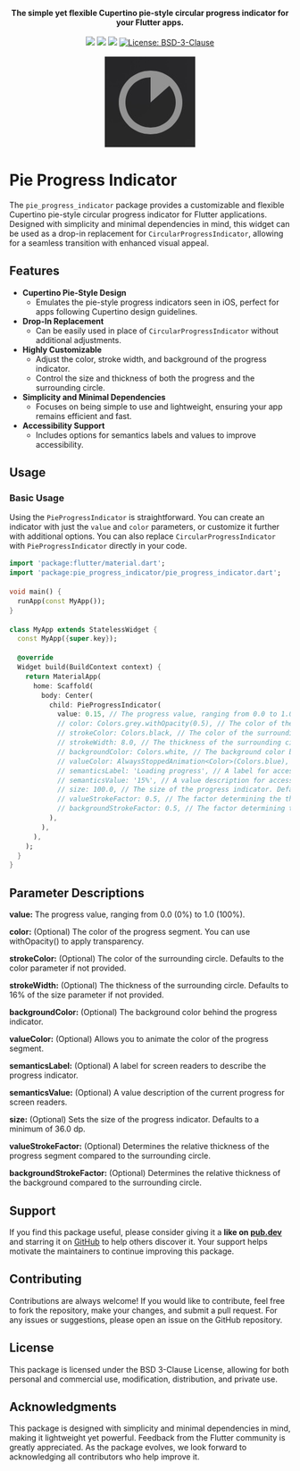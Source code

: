 <p align="center" >
  <strong>The simple yet flexible Cupertino pie-style circular progress indicator for your Flutter apps.</strong>
  <br />
  <br />
  <a href="https://pub.dev/packages/pie_progress_indicator"><img src="https://img.shields.io/pub/v/pie_progress_indicator?color=blue" /></a>
  <a href="https://github.com/olerhan/pie_progress_indicator/actions/workflows/flutter_ci.yml"><img src="https://github.com/olerhan/pie_progress_indicator/actions/workflows/flutter_ci.yml/badge.svg" /></a>
  <a href="https://github.com/olerhan/pie_progress_indicator"><img src="https://img.shields.io/github/stars/olerhan/pie_progress_indicator" /></a>
  <a href="https://opensource.org/licenses/BSD-3-Clause"><img src="https://img.shields.io/badge/license-BSD--3--Clause-blue.svg" alt="License: BSD-3-Clause"></a>
  <br />
  <br />
  <img src="https://raw.githubusercontent.com/olerhan/pie_progress_indicator/main/screenshots/thumbnail.jpg" />
</p>

# Pie Progress Indicator

The `pie_progress_indicator` package provides a customizable and flexible Cupertino pie-style circular progress indicator for Flutter applications. Designed with simplicity and minimal dependencies in mind, this widget can be used as a drop-in replacement for `CircularProgressIndicator`, allowing for a seamless transition with enhanced visual appeal.

## Features

- **Cupertino Pie-Style Design**
  - Emulates the pie-style progress indicators seen in iOS, perfect for apps following Cupertino design guidelines.
- **Drop-In Replacement**
  - Can be easily used in place of `CircularProgressIndicator` without additional adjustments.
- **Highly Customizable**
  - Adjust the color, stroke width, and background of the progress indicator.
  - Control the size and thickness of both the progress and the surrounding circle.
- **Simplicity and Minimal Dependencies**
  - Focuses on being simple to use and lightweight, ensuring your app remains efficient and fast.
- **Accessibility Support**
  - Includes options for semantics labels and values to improve accessibility.

## Usage

### Basic Usage
Using the `PieProgressIndicator` is straightforward. You can create an indicator with just the `value` and `color` parameters, or customize it further with additional options. You can also replace `CircularProgressIndicator` with `PieProgressIndicator` directly in your code.

```dart
import 'package:flutter/material.dart';
import 'package:pie_progress_indicator/pie_progress_indicator.dart';

void main() {
  runApp(const MyApp());
}

class MyApp extends StatelessWidget {
  const MyApp({super.key});

  @override
  Widget build(BuildContext context) {
    return MaterialApp(
      home: Scaffold(
        body: Center(
          child: PieProgressIndicator(
            value: 0.15, // The progress value, ranging from 0.0 to 1.0.
            // color: Colors.grey.withOpacity(0.5), // The color of the progress segment with 50% opacity.
            // strokeColor: Colors.black, // The color of the surrounding circle. Defaults to the color parameter if not provided.
            // strokeWidth: 8.0, // The thickness of the surrounding circle. Defaults to 16% of the size if not provided.
            // backgroundColor: Colors.white, // The background color behind the progress indicator.
            // valueColor: AlwaysStoppedAnimation<Color>(Colors.blue), // An optional animation for the progress color.
            // semanticsLabel: 'Loading progress', // A label for accessibility purposes.
            // semanticsValue: '15%', // A value description for accessibility purposes.
            // size: 100.0, // The size of the progress indicator. Defaults to 36.0 dp minimum if not provided.
            // valueStrokeFactor: 0.5, // The factor determining the thickness of the progress segment relative to the surrounding circle.
            // backgroundStrokeFactor: 0.5, // The factor determining the thickness of the background relative to the surrounding circle.
          ),
        ),
      ),
    );
  }
}
```

## Parameter Descriptions

**value:** The progress value, ranging from 0.0 (0%) to 1.0 (100%).

**color:** (Optional) The color of the progress segment. You can use withOpacity() to apply transparency.

**strokeColor:** (Optional) The color of the surrounding circle. Defaults to the color parameter if not provided.

**strokeWidth:** (Optional) The thickness of the surrounding circle. Defaults to 16% of the size parameter if not provided.

**backgroundColor:** (Optional) The background color behind the progress indicator.

**valueColor:** (Optional) Allows you to animate the color of the progress segment.

**semanticsLabel:** (Optional) A label for screen readers to describe the progress indicator.

**semanticsValue:** (Optional) A value description of the current progress for screen readers.

**size:** (Optional) Sets the size of the progress indicator. Defaults to a minimum of 36.0 dp.

**valueStrokeFactor:** (Optional) Determines the relative thickness of the progress segment compared to the surrounding circle.

**backgroundStrokeFactor:** (Optional) Determines the relative thickness of the background compared to the surrounding circle.

## Support

If you find this package useful, please consider giving it a **like on [pub.dev](https://pub.dev/packages/pie_progress_indicator)** and starring it on [GitHub](https://github.com/olerhan/pie_progress_indicator) to help others discover it. Your support helps motivate the maintainers to continue improving this package.

## Contributing

Contributions are always welcome! If you would like to contribute, feel free to fork the repository, make your changes, and submit a pull request. For any issues or suggestions, please open an issue on the GitHub repository.

## License

This package is licensed under the BSD 3-Clause License, allowing for both personal and commercial use, modification, distribution, and private use.

## Acknowledgments

This package is designed with simplicity and minimal dependencies in mind, making it lightweight yet powerful. Feedback from the Flutter community is greatly appreciated. As the package evolves, we look forward to acknowledging all contributors who help improve it.